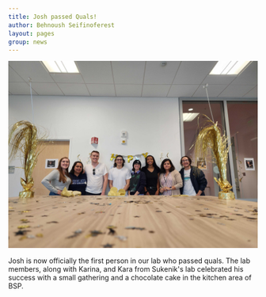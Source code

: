 ```yaml
---
title: Josh passed Quals! 
author: Behnoush Seifinoferest 
layout: pages
group: news
---
```


<span class="image fit"><img src="/images/2022.09.20-Josh-quals.jpg" alt="" class="img-responsive"></span>

Josh is now officially the first person in our lab who passed quals. The lab members, along with Karina, and Kara from Sukenik's lab 
celebrated his success with a small gathering and a chocolate cake in the kitchen area of BSP.   
